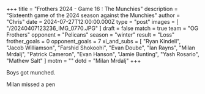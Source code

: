 +++
title = "Frothers 2024 - Game 16 : The Munchies"
description = "Sixteenth game of the 2024 season against the Munchies"
author = "Chris"
date = 2024-07-27T12:00:00.000Z
type = "post"
images = [ "/20240407123236_IMG_0770.JPG" ]
draft = false
match = true
team = "OG Frothers"
opponent = "Pelicans"
season = "winter"
result = "Loss"
frother_goals = 0
opponent_goals = 7
xi_and_subs = [
  "Ryan Kindell",
  "Jacob Williamson",
  "Farshid Shokoohi",
  "Evan Doube",
  "Ian Rayns",
  "Milan Mrdalj",
  "Patrick Cameron",
  "Evan Hanson",
  "Jamie Bunting",
  "Yash Rosario",
  "Mathew Salt"
]
motm = ""
dotd = "Milan Mrdalj"
+++

Boys got munched.

Milan missed a pen
